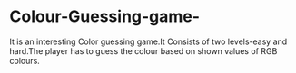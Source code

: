 # Colour-Guessing-game-
It is an interesting Color guessing game.It Consists of two levels-easy and hard.The player has to guess the colour based on shown values of RGB colours.
